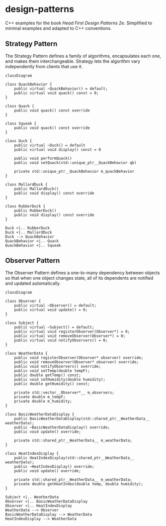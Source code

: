 # design-patterns

C++ examples for the book _Head First Design Patterns 2e._ Simplified to minimal examples and adapted to C++ conventions.

## Strategy Pattern

The Strategy Pattern defines a family of algorithms,
encapsulates each one, and makes them interchangeable.
Strategy lets the algorithm vary independently from
clients that use it.

```mermaid
classDiagram

class QuackBehavior {
    public virtual ~QuackBehavior() = default;
    public virtual void quack() const = 0;
}

class Quack {
    public void quack() const override
}

class Squeak {
    public void quack() const override
}

class Duck {
    public virtual ~Duck() = default
    public virtual void display() const = 0

    public void performQuack()
    public void setQuack(std::unique_ptr__QuackBehavior qb)

    private std::unique_ptr__QuackBehavior m_quackBehavior
}

class MallardDuck {
    public MallardDuck()
    public void display() const override
}

class RubberDuck {
    public RubberDuck()
    public void display() const override
}

Duck <|.. RubberDuck
Duck <|.. MallardDuck
Duck --> QuackBehavior
QuackBehavior <|.. Quack
QuackBehavior <|.. Squeak
```

## Observer Pattern

The Observer Pattern defines a one-to-many dependency between objects so that when one object changes state, all of its dependents are notified and updated automatically.

```mermaid
classDiagram

class Observer {
    public virtual ~Observer() = default;
    public virtual void update() = 0;
}

class Subject {
    public virtual ~Subject() = default;
    public virtual void registerObserver(Observer*) = 0;
    public virtual void removeObserver(Observer*) = 0;
    public virtual void notifyObservers() = 0;
}

class WeatherData {
    public void registerObserver(Observer* observer) override;
    public void removeObserver(Observer* observer) override;
    public void notifyObservers() override;
    public void setTemp(double tempF);
    public double getTemp() const;
    public void setHumidity(double humidity);
    public double getHumidity() const;

    private std::vector__Observer*__ m_observers;
    private double m_tempF;
    private double m_humidity;
}

class BasicWeatherDataDisplay {
    public BasicWeatherDataDisplay(std::shared_ptr__WeatherData__ weatherData);
    public ~BasicWeatherDataDisplay() override;
    public void update() override;

    private std::shared_ptr__WeatherData__ m_weatherData;
}

class HeatIndexDisplay {
    public HeatIndexDisplay(std::shared_ptr__WeatherData__ weatherData);
    public ~HeatIndexDisplay() override;
    public void update() override;

    private std::shared_ptr__WeatherData__ m_weatherData;
    private double getHeatIndex(double temp, double humidity);
}

Subject <|.. WeatherData
Observer <|.. BasicWeatherDataDisplay
Observer <|.. HeatIndexDisplay
WeatherData --> Observer
BasicWeatherDataDisplay --> WeatherData
HeatIndexDisplay --> WeatherData
```
